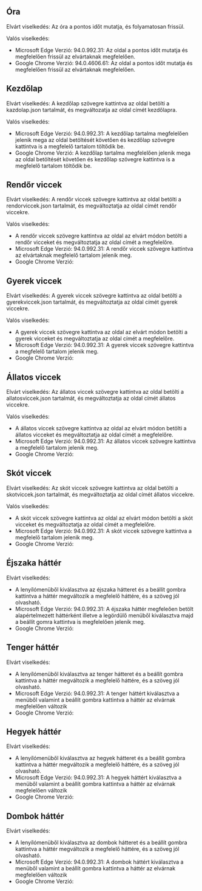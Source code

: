 
Óra
---

Elvárt viselkedés: Az óra a pontos időt mutatja, és folyamatosan frissül.

Valós viselkedés: 
- Microsoft Edge Verzió: 94.0.992.31: Az oldal a pontos időt mutatja és megfelelően frissül az elvártaknak megfelelően.
- Google Chrome Verzió: 94.0.4606.61: Az oldal a pontos időt mutatja és megfelelően frissül az elvártaknak megfelelően.

Kezdőlap
--------

Elvárt viselkedés: A kezdőlap szövegre kattintva az oldal betölti a kazdolap.json tartalmát, és megváltozatja az oldal címét kezdőlapra.

Valós viselkedés: 
- Microsoft Edge Verzió: 94.0.992.31: A kezdőlap tartalma megfelelően jelenik mega az oldal betöltését követően és kezdőlap szövegre kattintva is a megfelelő tartalom töltődik be.
- Google Chrome Verzió: A kezdőlap tartalma megfelelően jelenik mega az oldal betöltését követően és kezdőlap szövegre kattintva is a megfelelő tartalom töltődik be.

Rendőr viccek
-------------

Elvárt viselkedés: A rendőr viccek szövegre kattintva az oldal betölti a rendorviccek.json tartalmát, és megváltoztatja az oldal címét rendőr viccekre.

Valós viselkedés:
- A rendőr viccek szövegre kattintva az oldal az elvárt módon betölti a rendőr vicceket és megváltoztatja az oldal címét a megfelelőre.
- Microsoft Edge Verzió: 94.0.992.31: A rendőr viccek szövegre kattintva az elvártaknak megfelelő tartalom jelenik meg. 
- Google Chrome Verzió:

Gyerek viccek
-------------

Elvárt viselkedés: A gyerek viccek szövegre kattintva az oldal betölti a gyerekviccek.json tartalmát, és megváltoztatja az oldal címét gyerek viccekre.

Valós viselkedés:
- A gyerek viccek szövegre kattintva az oldal az elvárt módon betölti a gyerek vicceket és megváltoztatja az oldal címét a megfelelőre.
- Microsoft Edge Verzió: 94.0.992.31: A gyerek viccek szövegre kattintva a megfelelő tartalom jelenik meg.
- Google Chrome Verzió:

Állatos viccek
--------------

Elvárt viselkedés: Az állatos viccek szövegre kattintva az oldal betölti a allatosviccek.json tartalmát, és megváltoztatja az oldal címét állatos viccekre.

Valós viselkedés:
- A állatos viccek szövegre kattintva az oldal az elvárt módon betölti a állatos vicceket és megváltoztatja az oldal címét a megfelelőre.
- Microsoft Edge Verzió: 94.0.992.31: Az állatos viccek szövegre kattintva a megfelelő tartalom jelenik meg.
- Google Chrome Verzió:

Skót viccek
--------------

Elvárt viselkedés: Az skót viccek szövegre kattintva az oldal betölti a skotviccek.json tartalmát, és megváltoztatja az oldal címét állatos viccekre.

Valós viselkedés:
- A skót viccek szövegre kattintva az oldal az elvárt módon betölti a skót vicceket és megváltoztatja az oldal címét a megfelelőre.
- Microsoft Edge Verzió: 94.0.992.31: A skót viccek szövegre kattintva a megfelelő tartalom jelenik meg.
- Google Chrome Verzió:

Éjszaka háttér
------

Elvárt viselkedés:
- A lenyílómenüből kiválasztva az éjszaka hátteret és a beállít gombra kattintva a háttér megváltozik a megfelelő háttére, és a szöveg jól olvasható.
- Microsoft Edge Verzió: 94.0.992.31: A éjszaka háttér megfeleően betölt alapértelmezett háttérként illetve a legördülő menüből kiválasztva majd a beállít gomra kattintva is megfelelően jelenik meg.
- Google Chrome Verzió:

Tenger háttér
------

Elvárt viselkedés:
- A lenyílómenüből kiválasztva az tenger hátteret és a beállít gombra kattintva a háttér megváltozik a megfelelő háttére, és a szöveg jól olvasható.
- Microsoft Edge Verzió: 94.0.992.31: A tenger háttért kiválasztva a menüből valamint a beállít gombra kattintva a háttér az elvárnak megfelelően változik
- Google Chrome Verzió:

Hegyek háttér
------

Elvárt viselkedés: 
- A lenyílómenüből kiválasztva az hegyek hátteret és a beállít gombra kattintva a háttér megváltozik a megfelelő háttére, és a szöveg jól olvasható.
- Microsoft Edge Verzió: 94.0.992.31: A hegyek háttért kiválasztva a menüből valamint a beállít gombra kattintva a háttér az elvárnak megfelelően változik
- Google Chrome Verzió:

Dombok háttér
------

Elvárt viselkedés:
- A lenyílómenüből kiválasztva az dombok hátteret és a beállít gombra kattintva a háttér megváltozik a megfelelő háttére, és a szöveg jól olvasható.
- Microsoft Edge Verzió: 94.0.992.31: A dombok háttért kiválasztva a menüből valamint a beállít gombra kattintva a háttér az elvárnak megfelelően változik
- Google Chrome Verzió: